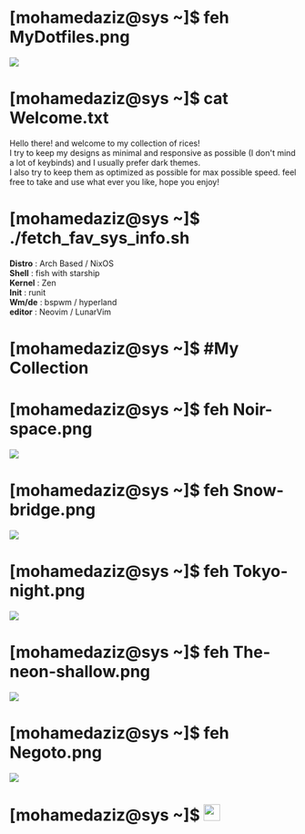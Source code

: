 # [mohamedaziz@sys ~]$ feh MyDotfiles.png
![](https://i.imgur.com/W3VgcQd.jpg)
# [mohamedaziz@sys ~]$ cat Welcome.txt
Hello there! and welcome to my collection of rices!<br>
I try to keep my designs as minimal and responsive as possible (I don't mind a lot of keybinds) and I usually prefer dark themes.<br>
I also try to keep them as optimized as possible for max possible speed.
feel free to take and use what ever you like, hope you enjoy! 

# [mohamedaziz@sys ~]$ ./fetch_fav_sys_info.sh<br>
**Distro** : Arch Based / NixOS <br>
**Shell** : fish with starship  <br>
**Kernel** : Zen <br>
**Init** : runit <br>
**Wm/de** : bspwm / hyperland <br>
**editor** : Neovim / LunarVim 

# [mohamedaziz@sys ~]$ #My Collection
# [mohamedaziz@sys ~]$ feh Noir-space.png 
![](https://i.imgur.com/HazwPEU.png)

# [mohamedaziz@sys ~]$ feh Snow-bridge.png
![](https://i.imgur.com/EkRnJ7v.png)

# [mohamedaziz@sys ~]$ feh Tokyo-night.png
![](https://i.imgur.com/J80gRLt.png)

# [mohamedaziz@sys ~]$ feh The-neon-shallow.png
![](https://i.imgur.com/HRBk357.png)

# [mohamedaziz@sys ~]$ feh Negoto.png
![](https://i.imgur.com/W9zPvc7.png)

# [mohamedaziz@sys ~]$ <img src="https://i.imgur.com/B8B5UdJ.gif" height="29px">
